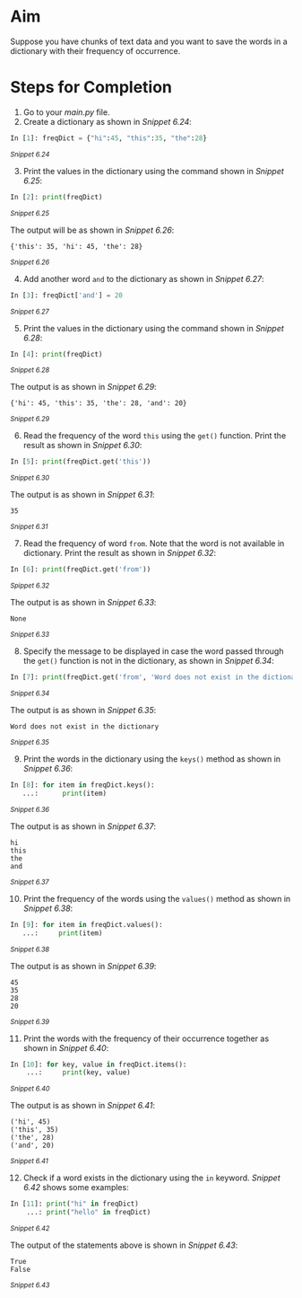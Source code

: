 <!-- practice -->
# Aim
Suppose you have chunks of text data and you want to save the words in a dictionary with their frequency of occurrence. 

# Steps for Completion
1. Go to your *main.py* file. 
2. Create a dictionary as shown in *Snippet 6.24*:
```python
In [1]: freqDict = {"hi":45, "this":35, "the":28}    
```
<sup>*Snippet  6.24*</sup>

3. Print the values in the dictionary using the command shown in *Snippet 6.25*:
```python
In [2]: print(freqDict) 
```
<sup>*Snippet 6.25*</sup>

The output will be as shown in *Snippet 6.26*:
```text
{'this': 35, 'hi': 45, 'the': 28}
```
<sup>*Snippet 6.26*

4. Add another word `and` to the dictionary as shown in *Snippet 6.27*:
```python
In [3]: freqDict['and'] = 20
```
<sup>*Snippet 6.27*</sup>

5. Print the values in the dictionary using the command shown in *Snippet 6.28*:
```python
In [4]: print(freqDict)  
```
<sup>*Snippet 6.28*</sup>

The output is as shown in *Snippet 6.29*: 
```text
{'hi': 45, 'this': 35, 'the': 28, 'and': 20}
```
<sup>*Snippet 6.29*</sup>

6. Read the frequency of the word `this` using the `get()` function. Print the result as shown in *Snippet 6.30*:
```python
In [5]: print(freqDict.get('this')) 
```
<sup>*Snippet 6.30*</sup>

The output is as shown in *Snippet 6.31*:
```text
35
```
<sup>*Snippet 6.31*</sup>

7. Read the frequency of word `from`. Note that the word is not available in dictionary. Print the result as shown in *Snippet 6.32*:
```python
In [6]: print(freqDict.get('from'))
```
<sup>*Spippet 6.32*</sup>

The output is as shown in *Snippet 6.33*:
```text
None
```
<sup>*Snippet 6.33*</sup>

8. Specify the message to be displayed in case the word passed through the `get()` function is not in the dictionary, as shown in *Snippet 6.34*:
```python
In [7]: print(freqDict.get('from', 'Word does not exist in the dictionary')) 
```
<sup>*Snippet 6.34*</sup>

The output is as shown in *Snippet 6.35*:
```text
Word does not exist in the dictionary
```
<sup>*Snippet 6.35*</sup>

9. Print the words in the dictionary using the `keys()` method as shown in *Snippet 6.36*:
```python
In [8]: for item in freqDict.keys(): 
   ...:      print(item) 
```
<sup>*Snippet 6.36*</sup>

The output is as shown in *Snippet 6.37*:
```text
hi
this
the
and
```
<sup>*Snippet 6.37*<sup>

10. Print the frequency of the words using the `values()` method as shown in *Snippet 6.38*:
```python
In [9]: for item in freqDict.values(): 
   ...:     print(item) 
```
<sup>*Snippet 6.38*</sup>

The output is as shown in *Snippet 6.39*:
```text
45
35
28
20
```
<sup>*Snippet 6.39*<sup>

11. Print the words with the frequency of their occurrence together as shown in *Snippet 6.40*:
```python
In [10]: for key, value in freqDict.items(): 
    ...:     print(key, value) 
```
<sup>*Snippet 6.40*</sup>

The output is as shown in *Snippet 6.41*:
```text
('hi', 45)
('this', 35)
('the', 28)
('and', 20)
```
<sup>*Snippet 6.41*</sup>

12. Check if a word exists in the dictionary using the `in` keyword. *Snippet 6.42* shows some examples:
```python
In [11]: print("hi" in freqDict) 
    ...: print("hello" in freqDict)   
```
<sup>*Snippet 6.42*</sup>

The output of the statements above is shown in *Snippet 6.43*:
```text
True
False
```
<sup>*Snippet 6.43*</sup>
